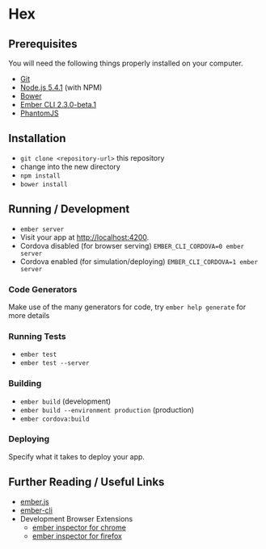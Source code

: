 # Hex



## Prerequisites

You will need the following things properly installed on your computer.

* [Git](http://git-scm.com/)
* [Node.js 5.4.1](http://nodejs.org/) (with NPM)
* [Bower](http://bower.io/)
* [Ember CLI 2.3.0-beta.1](http://www.ember-cli.com/)
* [PhantomJS](http://phantomjs.org/)

## Installation

* `git clone <repository-url>` this repository
* change into the new directory
* `npm install`
* `bower install`

## Running / Development

* `ember server`
* Visit your app at [http://localhost:4200](http://localhost:4200).
* Cordova disabled (for browser serving) `EMBER_CLI_CORDOVA=0 ember server`
* Cordova enabled (for simulation/deploying) `EMBER_CLI_CORDOVA=1 ember server`

### Code Generators

Make use of the many generators for code, try `ember help generate` for more details

### Running Tests

* `ember test`
* `ember test --server`

### Building

* `ember build` (development)
* `ember build --environment production` (production)
* `ember cordova:build`

### Deploying

Specify what it takes to deploy your app.

## Further Reading / Useful Links

* [ember.js](http://emberjs.com/)
* [ember-cli](http://www.ember-cli.com/)
* Development Browser Extensions
  * [ember inspector for chrome](https://chrome.google.com/webstore/detail/ember-inspector/bmdblncegkenkacieihfhpjfppoconhi)
  * [ember inspector for firefox](https://addons.mozilla.org/en-US/firefox/addon/ember-inspector/)

